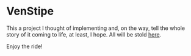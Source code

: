 # VenStipe

This a project I thought of implementing and, on the way, tell the whole story of it coming to life, at least, I hope. All will be stold [here](http://venstipe.github.io/).

Enjoy the ride!
